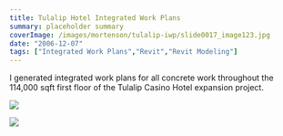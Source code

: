 ```yaml
---
title: Tulalip Hotel Integrated Work Plans
summary: placeholder summary
coverImage: /images/mortenson/tulalip-iwp/slide0017_image123.jpg
date: "2006-12-07"
tags: ["Integrated Work Plans","Revit","Revit Modeling"]
---
```


I generated integrated work plans for all concrete work throughout the 114,000 sqft first floor of the Tulalip Casino Hotel expansion project.

![](/images/mortenson/tulalip-iwp/slide0017_image119.jpg)

![](/images/mortenson/tulalip-iwp/slide0017_image121.jpg)


